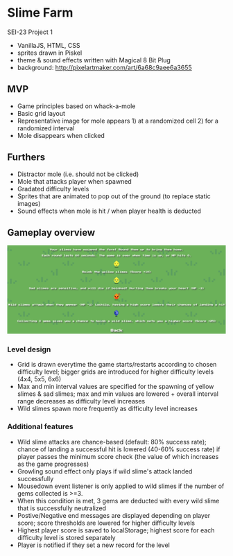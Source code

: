# Slime Farm
SEI-23 Project 1

- VanillaJS, HTML, CSS
- sprites drawn in Piskel
- theme & sound effects written with Magical 8 Bit Plug
- background: http://pixelartmaker.com/art/6a68c9aee6a3655

## MVP 

- Game principles based on whack-a-mole
- Basic grid layout
- Representative image for mole appears 1) at a randomized cell 2) for a randomized interval
- Mole disappears when clicked

## Furthers

- Distractor mole (i.e. should not be clicked)
- Mole that attacks player when spawned 
- Gradated difficulty levels
- Sprites that are animated to pop out of the ground (to replace static images)
- Sound effects when mole is hit / when player health is deducted 

## Gameplay overview
<img src="images/instructions.png">

### Level design

- Grid is drawn everytime the game starts/restarts according to chosen difficulty level; bigger grids are introduced for higher difficulty levels  (4x4, 5x5, 6x6)
- Max and min interval values are specified for the spawning of yellow slimes & sad slimes; max and min values are lowered + overall interval range decreases as difficulty level increases 
- Wild slimes spawn more frequently as difficulty level increases

### Additional features

- Wild slime attacks are chance-based (default: 80% success rate); chance of landing a successful hit is lowered (40-60% success rate) if player passes the minimum score check (the value of which increases as the game progresses)
- Growling sound effect only plays if wild slime's attack landed successfully
- Mousedown event listener is only applied to wild slimes if the number of gems collected is >=3. 
- When this condition is met, 3 gems are deducted with every wild slime that is successfully neutralized
- Postive/Negative end messages are displayed depending on player score; score thresholds are lowered for higher difficulty levels 
- Highest player score is saved to localStorage; highest score for each difficulty level is stored separately 
- Player is notified if they set a new record for the level








